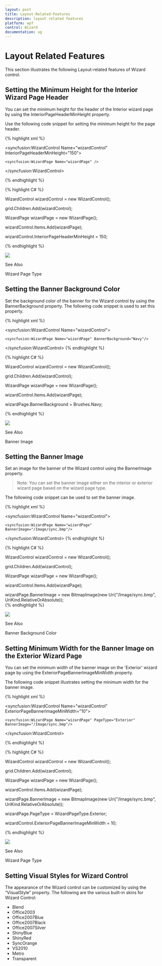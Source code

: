 ```yaml
---
layout: post
title: Layout-Related-Features
description: layout related features
platform: wpf
control: Wizard
documentation: ug
---
```


# Layout Related Features

This section illustrates the following Layout-related features of Wizard control.

## Setting the Minimum Height for the Interior Wizard Page Header

You can set the minimum height for the header of the Interior wizard page by using the InteriorPageHeaderMinHeight property.

Use the following code snippet for setting the minimum height for the page header.



{% highlight xml %}





<syncfusion:WizardControl Name="wizardControl" InteriorPageHeaderMinHeight="150">

    <syncfusion:WizardPage Name="wizardPage" />

</syncfusion:WizardControl>

{% endhighlight %}


{% highlight C# %}




WizardControl wizardControl = new WizardControl();

grid.Children.Add(wizardControl);

WizardPage wizardPage = new WizardPage();

wizardControl.Items.Add(wizardPage);

wizardControl.InteriorPageHeaderMinHeight = 150; 


{% endhighlight %}


![](Layout-Related-Features_images/Layout-Related-Features_img1.jpeg)





See Also

Wizard Page Type

## Setting the Banner Background Color

Set the background color of the banner for the Wizard control by using the BannerBackground property. The following code snippet is used to set this property.


{% highlight xml %}




<syncfusion:WizardControl Name="wizardControl">

    <syncfusion:WizardPage Name="wizardPage" BannerBackground="Navy"/>

</syncfusion:WizardControl>
{% endhighlight %}



{% highlight C# %}




WizardControl wizardControl = new WizardControl();

grid.Children.Add(wizardControl);

WizardPage wizardPage = new WizardPage();

wizardControl.Items.Add(wizardPage);

wizardPage.BannerBackground = Brushes.Navy;

{% endhighlight %}

![](Layout-Related-Features_images/Layout-Related-Features_img2.jpeg)




See Also

Banner Image

## Setting the Banner Image

Set an image for the banner of the Wizard control using the BannerImage property.

> Note: You can set the banner image either on the interior or exterior wizard page based on the wizard page type.



The following code snippet can be used to set the banner image.


{% highlight xml %}




<syncfusion:WizardControl Name="wizardControl">

    <syncfusion:WizardPage Name="wizardPage" BannerImage="/Image/sync.bmp"/>

</syncfusion:WizardControl>
{% endhighlight %}

{% highlight C# %}




WizardControl wizardControl = new WizardControl();

grid.Children.Add(wizardControl);

WizardPage wizardPage = new WizardPage();

wizardControl.Items.Add(wizardPage);

wizardPage.BannerImage = new BitmapImage(new Uri("/Image/sync.bmp", UriKind.RelativeOrAbsolute));  
{% endhighlight %}


![](Layout-Related-Features_images/Layout-Related-Features_img3.jpeg)




See Also

Banner Background Color

## Setting Minimum Width for the Banner Image on the Exterior Wizard Page

You can set the minimum width of the banner image on the 'Exterior' wizard page by using the ExteriorPageBannerImageMinWidth property.

The following code snippet illustrates setting the minimum width for the banner image.

{% highlight xml %}




<syncfusion:WizardControl Name="wizardControl" ExteriorPageBannerImageMinWidth="10">

    <syncfusion:WizardPage Name="wizardPage" PageType="Exterior" BannerImage="/Image/sync.bmp"/>

</syncfusion:WizardControl>

{% endhighlight %}


{% highlight C# %}




WizardControl wizardControl = new WizardControl();

grid.Children.Add(wizardControl);

WizardPage wizardPage = new WizardPage();

wizardControl.Items.Add(wizardPage);

wizardPage.BannerImage = new BitmapImage(new Uri("/Image/sync.bmp", UriKind.RelativeOrAbsolute));

wizardPage.PageType = WizardPageType.Exterior;

wizardControl.ExteriorPageBannerImageMinWidth = 10;

{% endhighlight %}

![](Layout-Related-Features_images/Layout-Related-Features_img4.jpeg)





See Also

Wizard Page Type

## Setting Visual Styles for Wizard Control

The appearance of the Wizard control can be customized by using the “VisualStyle” property. The following are the various built-in skins for Wizard Control:

* Blend
* Office2003
* Office2007Blue
* Office2007Black
* Office2007Silver
* ShinyBlue
* ShinyRed
* SyncOrange
* VS2010
* Metro
* Transparent



